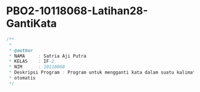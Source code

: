 # PBO2-10118068-Latihan28-GantiKata
```java
/**
 *
 * @author
 * NAMA     : Satria Aji Putra
 * KELAS    : IF-2
 * NIM      : 10118068
 * Deskripsi Program : Program untuk mengganti kata dalam suatu kalimat secara
 * otomatis
 */
 ```
